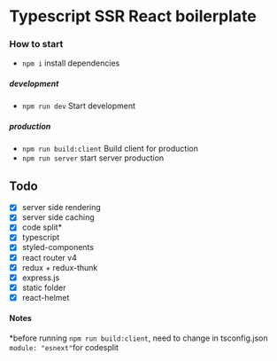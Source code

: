 

# Typescript SSR React boilerplate

### How to start
* `npm i` install dependencies

##### development
* `npm run dev` Start development

##### production
* `npm run build:client` Build client for production
* `npm run server` start server production

## Todo
* [x] server side rendering
* [x] server side caching
* [x] code split*
* [x] typescript
* [x] styled-components
* [x] react router v4
* [x] redux + redux-thunk
* [x] express.js
* [x] static folder
* [x] react-helmet

#### Notes
*before running `npm run build:client`, need to change in tsconfig.json `module: "esnext"`for codesplit